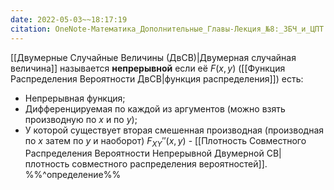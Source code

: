 ```yaml
---
date: 2022-05-03~~18:17:19
citation: OneNote-Математика_Дополнительные_Главы-Лекция_№8:_ЗБЧ_и_ЦПТ
---
```

[[Двумерные Случайные Величины (ДвСВ)|Двумерная случайная величина]] называется **непрерывной** если её $F(x, y)$ ([[Функция Распределения Вероятности ДвСВ|функция распределения]]) есть:
- Непрерывная функция;
- Дифференцируемая по каждой из аргументов (можно взять производную по $x$ и по $y$);
- У которой существует вторая смешенная производная (производная по $x$ затем по $y$ и наоборот) $F_{XY}''(x, y)$ - [[Плотность Совместного Распределения Вероятности Непрерывной Двумерной СВ|плотность совместного распределения вероятностей]].
%%^определение%%
